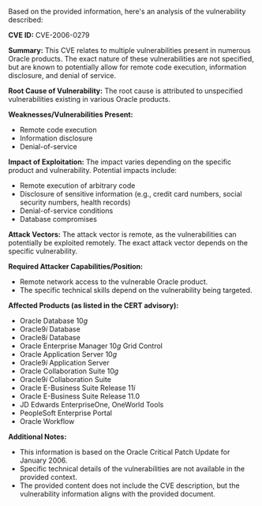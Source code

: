 Based on the provided information, here's an analysis of the vulnerability described:

**CVE ID:** CVE-2006-0279

**Summary:**
This CVE relates to multiple vulnerabilities present in numerous Oracle products. The exact nature of these vulnerabilities are not specified, but are known to potentially allow for remote code execution, information disclosure, and denial of service.

**Root Cause of Vulnerability:**
The root cause is attributed to unspecified vulnerabilities existing in various Oracle products.

**Weaknesses/Vulnerabilities Present:**
- Remote code execution
- Information disclosure
- Denial-of-service

**Impact of Exploitation:**
The impact varies depending on the specific product and vulnerability. Potential impacts include:
- Remote execution of arbitrary code
- Disclosure of sensitive information (e.g., credit card numbers, social security numbers, health records)
- Denial-of-service conditions
- Database compromises

**Attack Vectors:**
The attack vector is remote, as the vulnerabilities can potentially be exploited remotely. The exact attack vector depends on the specific vulnerability.

**Required Attacker Capabilities/Position:**
- Remote network access to the vulnerable Oracle product.
- The specific technical skills depend on the vulnerability being targeted.

**Affected Products (as listed in the CERT advisory):**
- Oracle Database 10*g*
- Oracle9*i* Database
- Oracle8*i* Database
- Oracle Enterprise Manager 10*g* Grid Control
- Oracle Application Server 10*g*
- Oracle9*i* Application Server
- Oracle Collaboration Suite 10*g*
- Oracle9*i* Collaboration Suite
- Oracle E-Business Suite Release 11*i*
- Oracle E-Business Suite Release 11.0
- JD Edwards EnterpriseOne, OneWorld Tools
- PeopleSoft Enterprise Portal
- Oracle Workflow

**Additional Notes:**
- This information is based on the Oracle Critical Patch Update for January 2006.
- Specific technical details of the vulnerabilities are not available in the provided context.
- The provided content does not include the CVE description, but the vulnerability information aligns with the provided document.